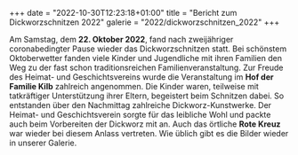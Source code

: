 +++
date = "2022-10-30T12:23:18+01:00"
title = "Bericht zum Dickworzschnitzen 2022"
galerie = "2022/dickworzschnitzen_2022"
+++

Am Samstag, dem **22. Oktober 2022**, fand nach zweijähriger coronabedingter Pause wieder das Dickworzschnitzen statt.
Bei schönstem Oktoberwetter fanden viele Kinder und Jugendliche mit ihren Familien den Weg zu der fast schon traditionsreichen Familienveranstaltung. 
Zur Freude des Heimat- und Geschichtsvereins wurde die Veranstaltung im **Hof der Familie Kilb** zahlreich angenommen. 
Die Kinder waren, teilweise mit tatkräftiger Unterstützung ihrer Eltern, begeistert beim Schnitzen dabei.
So entstanden über den Nachmittag zahlreiche Dickworz-Kunstwerke.
Der Heimat- und Geschichtsverein sorgte für das leibliche Wohl und packte auch beim Vorbereiten der Dickworz mit an.
Auch das örtliche **Rote Kreuz** war wieder bei diesem Anlass vertreten. 
Wie üblich gibt es die Bilder wieder in unserer Galerie.
